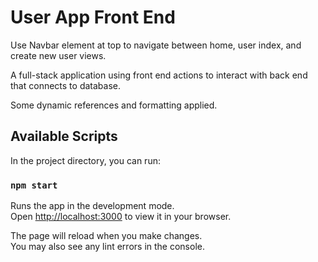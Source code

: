 <!-- using port 3333

Notes to self:  Change "image type" to reference separate database.  Toggle between local, url1, url2, etc.
For badges and users.  Disassociate entirely, and turn them into separate databases, so for example
query image database, for user with id 1, sort by image id number ascending.  Returns array to populate element.
jas = junction associative (junction and association interchangable?)

too big - minify
doesn't have cart - will be added

useContext - not taught in pursuit.  styling, application, global level data.  authentication or user session
multiple componet

state for local stuff mostly

redux?  usecontext?  other tech sql
bootstrap limts

scss - structured css

getAllThemesForUserSortThemeId should likewise disassociate; instead of sorting by theme id, user specified sort.

Change theme default from populating separately for each user?
See how other programs implemnet default themes, what is standard
practice if any?

Redefine default theme to be an array of themes in database.
This is added to array of user themes.

Object.keys returns an array of keys from an object, but the order is inconsistent (browsers, hardware, etc.)  Create a linked list in sql that pulls correct order every time.

*****
Snake to camel, camel to snake.  Look at "humps" package for implementation, but write own.  WHEN/WHERE HUMPS? especially if dynamic.
*****

*****
Ask about implmenetation and storing the entire users array in state.  Can just toggle, really, and have various checks.  INDUSTRY PRACTICES FOR STATE; have loads of state components just floating around, some local, some global-ish (user, theme).  Instead of separate axios call to individual element, reference the entire element list stored in state, with sort functions etc.  But this is not commonly done?

redux, mobx
*****

Fix "generictable" reference to reference id.  As Object.keys order is not guaranteed (though apparently should be consistent), consider switch to Map or Set data structure.

For now, use Axios call to individual (record) and specifying by user (rather than dynamically for badges and themes) as dynamic Link routing not covered in class, and insufficient time to research and implement new feature.  Break Axios calls into api folder.

Look again for how to use multiple params.  From different components?  From same component?

Mystery:  Why does the GenericTable css styling apply to the UserDetails table?

Index passes variable down to "detail".  user setState set to variable.  If variable not set, then axios call to retrieve data.  (such as if URL called directly).  Render component to indicate if axios was called or not.

*****
Call axios 20 units at a time - limit what goes in state, LIMIT RENDERING thousands potential components instead only 40 at a tie or whatever.
Is this backend or frontend?  Or is it a state management thing (get the entire list with one call, then get 20 queries at a time to solve rendering issues?)  It is a rendering, not memory issue?

sQL LIMIT OFFSET 48 ETC.
*****

Passing props.location.value through React Link does not work when page refreshed or using back/forwards buttons on browser.

In UsersIndex, axios is called then props passed to sub-component "GenericTable".  But where we access individual users, accessing GenericForm, there is no parent component.  Perhaps I should create one.  It does seem logical, though this is not what we did in class.  

Add escape clauses for UserEdit and UserDetails in case somehow data passed is null.  Though it shouldn't happen.  How can the component even be called outside of the wrapping context?  And the wrapping context provides the variable.  But it's useful in case someone else uses the component improperly, perhaps?  Encapsulation?

*****
htmlFor in label required for other rendering?  But may be eliminated where label wraps input completely, at least for some browsers.  Where/how do I look up versioning?  Like, putting input inside label won't require htmlFor, but that may not be all browsers.
*****

In GenericForm, using ...previous instead of deep copy.
Correct form to use unique key.  This requires some thought.  What is the key naming protocol, considering data structure?  Plan for scalability and brevity.

UserCreate uses state to take user because it's convenient.  But it's not really proper.  What if, for example, badge was created?  Badge is not in state.

UserEdit is not really dynamic for deletion function.

*****

MDN TABLE VERSION LIGHTHOUSE CHROME 
PRACTICAL scalability - database to frontend.
Look into 1 - checking data type of database (if even possible) and having form input type matching data type.  2 - checking input and edit data against "Set" data, constraining range of responses. - QUESTION - separate database to keep track of data types for front end form entry?  Is this standard practice?
And constraints link between database, backend, and frontend how?  Simply duplicating constraints in database, in the frontend?
Or keep a database of constraints?  But the database won't automatically update.

https://dba.stackexchange.com/questions/214863/how-to-list-all-constraints-of-a-table-in-postgresql

Apparently can import non-NOT NULL constraints.  (But what about NOT NULL?  Track separately?  But dynamic reference, undermines purpose.  Maybe try dummy data meeting constraints, and failure of null fields error return specifies what columns are set to non-null.)

https://stackoverflow.com/questions/20194806/how-to-get-a-list-column-names-and-datatypes-of-a-table-in-postgresql

for datatypes
*****

Slice is used for entry.  This is bad practice, as edit and  -->

<!-- # Getting Started with Create React App

This project was bootstrapped with [Create React App](https://github.com/facebook/create-react-app).


html, email, specific for form data type.

html is text only communication protocol.

html, classname, id overrides css

track eye moves. Copy youtube, amazon, simple stuff that emphasizes product.  one or two simple things that does something "cool".  Just a little flair.  Focus the product, and the IDEA of the product.
look into design specs

ui 

MOBILE presentation

flexbox - even space between elements
layout with header, aside, main, if too small then main goes on top and aside goes below then grid is easier for that.  Grid is like newspaper layout.

books on ux/ui design.

"angel list" - startups (?) - wellfound.  Startups, wear a lot of hats, teach self everything, teaching minimal.
midsize IBM or other, good training.

Google, Netflix, don't really have junior positions.  Work somewhere 6-12 months first; the FAANG companies
facebook, amazon, apple, netflix, google - apply after experience.  Maybe interneships, but even then not best
use of time to apply.

Ruby on rails - create CRUD app.  instant!  just add water.  Larabel for PHP.
Nest.js  Sails.js (similar to Rails)  Convention over configuration; if just follow the rules then it'll work.
Don't have to build functionality.  Just build it for you.  "The pit of success" - generally successful
if made by yourself.  But in React, could build bad patterns or hard to maintain patterns.

Rails - senior devs design it.  Just follow the pattern. Scalable &c.  (Look at Rails, does it right,
industry standard.  How handle authentication?  What pattern?  MVC?  Restful routes.  (What's MVC ?))

Tuesday, WEDS esp, thursday best days to come to campus.  Reach out to lillian, tristan.

look into relative "benefits", selling points of different structures - like React.

What large database projects use React.  Angular built by Google; Angular.js.  Then Facebook made React in 2014
or 2015.  View, purely open source.  New Angular uses TypeScript.  Java likes the new Angular.  (New is very different from old for Angular.)  React load time - 40% Fellows get jobs with React.  ANyways, look at load time loading animation and/or games or something.  The Python/SQL thing.  But isn't . . . another database used?

Numbers game.  Every interview a lesson.  What did I learn about company culture?  Don't sleep on it.  Go go go.

MIT self-driving course 2-d racetrack?

npm package "create james-app"

(eventually?)

Skeleton CSS https://cdnjs.com/libraries/skeleton

padding, center form, reduce form size

sass color variables

ADD

Login / logout functionality.

Logo

Template (change datatype, research template . . . color . . . palettes)

https://v5.reactrouter.com/native/example/auth-workflow

Login logout without authentication; shows flow of components.
 -->

# User App Front End

Use Navbar element at top to navigate between home, user index, and create new user views.

A full-stack application using front end actions to interact with back end that connects to database.

Some dynamic references and formatting applied.

## Available Scripts

In the project directory, you can run:

### `npm start`

Runs the app in the development mode.\
Open [http://localhost:3000](http://localhost:3000) to view it in your browser.

The page will reload when you make changes.\
You may also see any lint errors in the console.

<!-- ### `npm test`

Launches the test runner in the interactive watch mode.\
See the section about [running tests](https://facebook.github.io/create-react-app/docs/running-tests) for more information.

### `npm run build`

Builds the app for production to the `build` folder.\
It correctly bundles React in production mode and optimizes the build for the best performance.

The build is minified and the filenames include the hashes.\
Your app is ready to be deployed!

See the section about [deployment](https://facebook.github.io/create-react-app/docs/deployment) for more information.

### `npm run eject`

**Note: this is a one-way operation. Once you `eject`, you can't go back!**

If you aren't satisfied with the build tool and configuration choices, you can `eject` at any time. This command will remove the single build dependency from your project.

Instead, it will copy all the configuration files and the transitive dependencies (webpack, Babel, ESLint, etc) right into your project so you have full control over them. All of the commands except `eject` will still work, but they will point to the copied scripts so you can tweak them. At this point you're on your own.

You don't have to ever use `eject`. The curated feature set is suitable for small and middle deployments, and you shouldn't feel obligated to use this feature. However we understand that this tool wouldn't be useful if you couldn't customize it when you are ready for it.

## Learn More

You can learn more in the [Create React App documentation](https://facebook.github.io/create-react-app/docs/getting-started).

To learn React, check out the [React documentation](https://reactjs.org/).

### Code Splitting

This section has moved here: [https://facebook.github.io/create-react-app/docs/code-splitting](https://facebook.github.io/create-react-app/docs/code-splitting)

### Analyzing the Bundle Size

This section has moved here: [https://facebook.github.io/create-react-app/docs/analyzing-the-bundle-size](https://facebook.github.io/create-react-app/docs/analyzing-the-bundle-size)

### Making a Progressive Web App

This section has moved here: [https://facebook.github.io/create-react-app/docs/making-a-progressive-web-app](https://facebook.github.io/create-react-app/docs/making-a-progressive-web-app)

### Advanced Configuration

This section has moved here: [https://facebook.github.io/create-react-app/docs/advanced-configuration](https://facebook.github.io/create-react-app/docs/advanced-configuration)

### Deployment

This section has moved here: [https://facebook.github.io/create-react-app/docs/deployment](https://facebook.github.io/create-react-app/docs/deployment)

### `npm run build` fails to minify

This section has moved here: [https://facebook.github.io/create-react-app/docs/troubleshooting#npm-run-build-fails-to-minify](https://facebook.github.io/create-react-app/docs/troubleshooting#npm-run-build-fails-to-minify) -->

